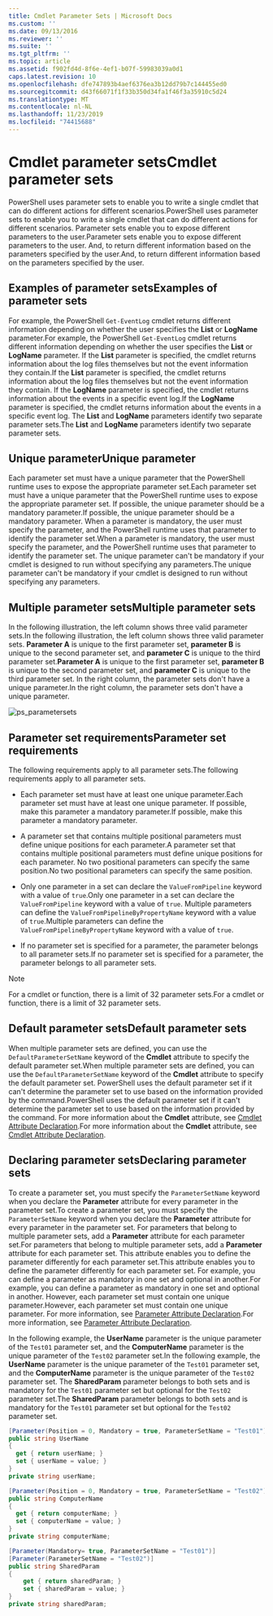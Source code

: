 ```yaml
---
title: Cmdlet Parameter Sets | Microsoft Docs
ms.custom: ''
ms.date: 09/13/2016
ms.reviewer: ''
ms.suite: ''
ms.tgt_pltfrm: ''
ms.topic: article
ms.assetid: f902fd4d-8f6e-4ef1-b07f-59983039a0d1
caps.latest.revision: 10
ms.openlocfilehash: dfe747893b4aef6376ea3b12dd79b7c144455ed0
ms.sourcegitcommit: d43f66071f1f33b350d34fa1f46f3a35910c5d24
ms.translationtype: MT
ms.contentlocale: nl-NL
ms.lasthandoff: 11/23/2019
ms.locfileid: "74415688"
---
```

# <a name="cmdlet-parameter-sets"></a><span data-ttu-id="299b0-102">Cmdlet parameter sets</span><span class="sxs-lookup"><span data-stu-id="299b0-102">Cmdlet parameter sets</span></span>

<span data-ttu-id="299b0-103">PowerShell uses parameter sets to enable you to write a single cmdlet that can do different actions for different scenarios.</span><span class="sxs-lookup"><span data-stu-id="299b0-103">PowerShell uses parameter sets to enable you to write a single cmdlet that can do different actions for different scenarios.</span></span> <span data-ttu-id="299b0-104">Parameter sets enable you to expose different parameters to the user.</span><span class="sxs-lookup"><span data-stu-id="299b0-104">Parameter sets enable you to expose different parameters to the user.</span></span> <span data-ttu-id="299b0-105">And, to return different information based on the parameters specified by the user.</span><span class="sxs-lookup"><span data-stu-id="299b0-105">And, to return different information based on the parameters specified by the user.</span></span>

## <a name="examples-of-parameter-sets"></a><span data-ttu-id="299b0-106">Examples of parameter sets</span><span class="sxs-lookup"><span data-stu-id="299b0-106">Examples of parameter sets</span></span>

<span data-ttu-id="299b0-107">For example, the PowerShell `Get-EventLog` cmdlet returns different information depending on whether the user specifies the **List** or **LogName** parameter.</span><span class="sxs-lookup"><span data-stu-id="299b0-107">For example, the PowerShell `Get-EventLog` cmdlet returns different information depending on whether the user specifies the **List** or **LogName** parameter.</span></span> <span data-ttu-id="299b0-108">If the **List** parameter is specified, the cmdlet returns information about the log files themselves but not the event information they contain.</span><span class="sxs-lookup"><span data-stu-id="299b0-108">If the **List** parameter is specified, the cmdlet returns information about the log files themselves but not the event information they contain.</span></span> <span data-ttu-id="299b0-109">If the **LogName** parameter is specified, the cmdlet returns information about the events in a specific event log.</span><span class="sxs-lookup"><span data-stu-id="299b0-109">If the **LogName** parameter is specified, the cmdlet returns information about the events in a specific event log.</span></span> <span data-ttu-id="299b0-110">The **List** and **LogName** parameters identify two separate parameter sets.</span><span class="sxs-lookup"><span data-stu-id="299b0-110">The **List** and **LogName** parameters identify two separate parameter sets.</span></span>

## <a name="unique-parameter"></a><span data-ttu-id="299b0-111">Unique parameter</span><span class="sxs-lookup"><span data-stu-id="299b0-111">Unique parameter</span></span>

<span data-ttu-id="299b0-112">Each parameter set must have a unique parameter that the PowerShell runtime uses to expose the appropriate parameter set.</span><span class="sxs-lookup"><span data-stu-id="299b0-112">Each parameter set must have a unique parameter that the PowerShell runtime uses to expose the appropriate parameter set.</span></span> <span data-ttu-id="299b0-113">If possible, the unique parameter should be a mandatory parameter.</span><span class="sxs-lookup"><span data-stu-id="299b0-113">If possible, the unique parameter should be a mandatory parameter.</span></span> <span data-ttu-id="299b0-114">When a parameter is mandatory, the user must specify the parameter, and the PowerShell runtime uses that parameter to identify the parameter set.</span><span class="sxs-lookup"><span data-stu-id="299b0-114">When a parameter is mandatory, the user must specify the parameter, and the PowerShell runtime uses that parameter to identify the parameter set.</span></span> <span data-ttu-id="299b0-115">The unique parameter can't be mandatory if your cmdlet is designed to run without specifying any parameters.</span><span class="sxs-lookup"><span data-stu-id="299b0-115">The unique parameter can't be mandatory if your cmdlet is designed to run without specifying any parameters.</span></span>

## <a name="multiple-parameter-sets"></a><span data-ttu-id="299b0-116">Multiple parameter sets</span><span class="sxs-lookup"><span data-stu-id="299b0-116">Multiple parameter sets</span></span>

<span data-ttu-id="299b0-117">In the following illustration, the left column shows three valid parameter sets.</span><span class="sxs-lookup"><span data-stu-id="299b0-117">In the following illustration, the left column shows three valid parameter sets.</span></span> <span data-ttu-id="299b0-118">**Parameter A** is unique to the first parameter set, **parameter B** is unique to the second parameter set, and **parameter C** is unique to the third parameter set.</span><span class="sxs-lookup"><span data-stu-id="299b0-118">**Parameter A** is unique to the first parameter set, **parameter B** is unique to the second parameter set, and **parameter C** is unique to the third parameter set.</span></span> <span data-ttu-id="299b0-119">In the right column, the parameter sets don't have a unique parameter.</span><span class="sxs-lookup"><span data-stu-id="299b0-119">In the right column, the parameter sets don't have a unique parameter.</span></span>

![ps_parametersets](../media/ps-parametersets.gif)

## <a name="parameter-set-requirements"></a><span data-ttu-id="299b0-121">Parameter set requirements</span><span class="sxs-lookup"><span data-stu-id="299b0-121">Parameter set requirements</span></span>

<span data-ttu-id="299b0-122">The following requirements apply to all parameter sets.</span><span class="sxs-lookup"><span data-stu-id="299b0-122">The following requirements apply to all parameter sets.</span></span>

- <span data-ttu-id="299b0-123">Each parameter set must have at least one unique parameter.</span><span class="sxs-lookup"><span data-stu-id="299b0-123">Each parameter set must have at least one unique parameter.</span></span> <span data-ttu-id="299b0-124">If possible, make this parameter a mandatory parameter.</span><span class="sxs-lookup"><span data-stu-id="299b0-124">If possible, make this parameter a mandatory parameter.</span></span>

- <span data-ttu-id="299b0-125">A parameter set that contains multiple positional parameters must define unique positions for each parameter.</span><span class="sxs-lookup"><span data-stu-id="299b0-125">A parameter set that contains multiple positional parameters must define unique positions for each parameter.</span></span> <span data-ttu-id="299b0-126">No two positional parameters can specify the same position.</span><span class="sxs-lookup"><span data-stu-id="299b0-126">No two positional parameters can specify the same position.</span></span>

- <span data-ttu-id="299b0-127">Only one parameter in a set can declare the `ValueFromPipeline` keyword with a value of `true`.</span><span class="sxs-lookup"><span data-stu-id="299b0-127">Only one parameter in a set can declare the `ValueFromPipeline` keyword with a value of `true`.</span></span>
  <span data-ttu-id="299b0-128">Multiple parameters can define the `ValueFromPipelineByPropertyName` keyword with a value of `true`.</span><span class="sxs-lookup"><span data-stu-id="299b0-128">Multiple parameters can define the `ValueFromPipelineByPropertyName` keyword with a value of `true`.</span></span>

- <span data-ttu-id="299b0-129">If no parameter set is specified for a parameter, the parameter belongs to all parameter sets.</span><span class="sxs-lookup"><span data-stu-id="299b0-129">If no parameter set is specified for a parameter, the parameter belongs to all parameter sets.</span></span>

> [!NOTE]
> <span data-ttu-id="299b0-130">For a cmdlet or function, there is a limit of 32 parameter sets.</span><span class="sxs-lookup"><span data-stu-id="299b0-130">For a cmdlet or function, there is a limit of 32 parameter sets.</span></span>

## <a name="default-parameter-sets"></a><span data-ttu-id="299b0-131">Default parameter sets</span><span class="sxs-lookup"><span data-stu-id="299b0-131">Default parameter sets</span></span>

<span data-ttu-id="299b0-132">When multiple parameter sets are defined, you can use the `DefaultParameterSetName` keyword of the **Cmdlet** attribute to specify the default parameter set.</span><span class="sxs-lookup"><span data-stu-id="299b0-132">When multiple parameter sets are defined, you can use the `DefaultParameterSetName` keyword of the **Cmdlet** attribute to specify the default parameter set.</span></span> <span data-ttu-id="299b0-133">PowerShell uses the default parameter set if it can't determine the parameter set to use based on the information provided by the command.</span><span class="sxs-lookup"><span data-stu-id="299b0-133">PowerShell uses the default parameter set if it can't determine the parameter set to use based on the information provided by the command.</span></span> <span data-ttu-id="299b0-134">For more information about the **Cmdlet** attribute, see [Cmdlet Attribute Declaration](./cmdlet-attribute-declaration.md).</span><span class="sxs-lookup"><span data-stu-id="299b0-134">For more information about the **Cmdlet** attribute, see [Cmdlet Attribute Declaration](./cmdlet-attribute-declaration.md).</span></span>

## <a name="declaring-parameter-sets"></a><span data-ttu-id="299b0-135">Declaring parameter sets</span><span class="sxs-lookup"><span data-stu-id="299b0-135">Declaring parameter sets</span></span>

<span data-ttu-id="299b0-136">To create a parameter set, you must specify the `ParameterSetName` keyword when you declare the **Parameter** attribute for every parameter in the parameter set.</span><span class="sxs-lookup"><span data-stu-id="299b0-136">To create a parameter set, you must specify the `ParameterSetName` keyword when you declare the **Parameter** attribute for every parameter in the parameter set.</span></span> <span data-ttu-id="299b0-137">For parameters that belong to multiple parameter sets, add a **Parameter** attribute for each parameter set.</span><span class="sxs-lookup"><span data-stu-id="299b0-137">For parameters that belong to multiple parameter sets, add a **Parameter** attribute for each parameter set.</span></span> <span data-ttu-id="299b0-138">This attribute enables you to define the parameter differently for each parameter set.</span><span class="sxs-lookup"><span data-stu-id="299b0-138">This attribute enables you to define the parameter differently for each parameter set.</span></span> <span data-ttu-id="299b0-139">For example, you can define a parameter as mandatory in one set and optional in another.</span><span class="sxs-lookup"><span data-stu-id="299b0-139">For example, you can define a parameter as mandatory in one set and optional in another.</span></span> <span data-ttu-id="299b0-140">However, each parameter set must contain one unique parameter.</span><span class="sxs-lookup"><span data-stu-id="299b0-140">However, each parameter set must contain one unique parameter.</span></span> <span data-ttu-id="299b0-141">For more information, see [Parameter Attribute Declaration](parameter-attribute-declaration.md).</span><span class="sxs-lookup"><span data-stu-id="299b0-141">For more information, see [Parameter Attribute Declaration](parameter-attribute-declaration.md).</span></span>

<span data-ttu-id="299b0-142">In the following example, the **UserName** parameter is the unique parameter of the `Test01` parameter set, and the **ComputerName** parameter is the unique parameter of the `Test02` parameter set.</span><span class="sxs-lookup"><span data-stu-id="299b0-142">In the following example, the **UserName** parameter is the unique parameter of the `Test01` parameter set, and the **ComputerName** parameter is the unique parameter of the `Test02` parameter set.</span></span> <span data-ttu-id="299b0-143">The **SharedParam** parameter belongs to both sets and is mandatory for the `Test01` parameter set but optional for the `Test02` parameter set.</span><span class="sxs-lookup"><span data-stu-id="299b0-143">The **SharedParam** parameter belongs to both sets and is mandatory for the `Test01` parameter set but optional for the `Test02` parameter set.</span></span>

```csharp
[Parameter(Position = 0, Mandatory = true, ParameterSetName = "Test01")]
public string UserName
{
  get { return userName; }
  set { userName = value; }
}
private string userName;

[Parameter(Position = 0, Mandatory = true, ParameterSetName = "Test02")]
public string ComputerName
{
  get { return computerName; }
  set { computerName = value; }
}
private string computerName;

[Parameter(Mandatory= true, ParameterSetName = "Test01")]
[Parameter(ParameterSetName = "Test02")]
public string SharedParam
{
    get { return sharedParam; }
    set { sharedParam = value; }
}
private string sharedParam;
```
